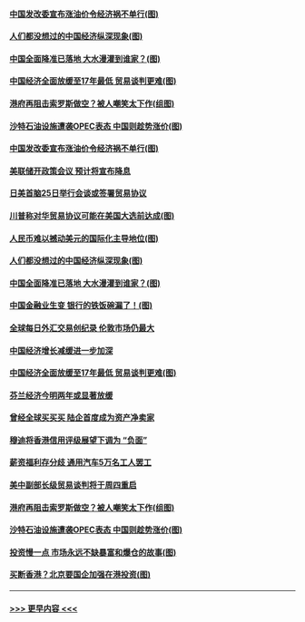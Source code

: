 #### [中国发改委宣布涨油价令经济祸不单行(图)](../pages/p5/907751.md?t=09181533) 
#### [人们都没想过的中国经济纵深现象(图)](../pages/p5/907684.md?t=09181533) 
#### [中国全面降准已落地 大水漫灌到谁家？(图)](../pages/p5/907688.md?t=09181533) 
#### [中国经济全面放缓至17年最低 贸易谈判更难(图)](../pages/p5/907648.md?t=09181533) 
#### [港府再阻击索罗斯做空？被人嘲笑太下作(组图)](../pages/p5/907637.md?t=09181533) 
#### [沙特石油设施遭袭OPEC表态 中国则趁势涨价(图)](../pages/p5/907570.md?t=09181533) 
#### [中国发改委宣布涨油价令经济祸不单行(图)](../pages/p5/907751.md?t=09181533) 
#### [美联储开政策会议 预计将宣布降息](../pages/p5/907739.md?t=09181533) 
#### [日美首脑25日举行会谈或签署贸易协议](../pages/p5/907734.md?t=09181533) 
#### [川普称对华贸易协议可能在美国大选前达成(图)](../pages/p5/907707.md?t=09181533) 
#### [人民币难以撼动美元的国际化主导地位(图)](../pages/p5/907705.md?t=09181533) 
#### [人们都没想过的中国经济纵深现象(图)](../pages/p5/907684.md?t=09181533) 
#### [中国全面降准已落地 大水漫灌到谁家？(图)](../pages/p5/907688.md?t=09181533) 
#### [中国金融业生变 银行的铁饭碗漏了！(图)](../pages/p5/907683.md?t=09181533) 
#### [全球每日外汇交易创纪录 伦敦市场仍最大](../pages/p5/907685.md?t=09181533) 
#### [中国经济增长减缓进一步加深](../pages/p5/907649.md?t=09181533) 
#### [中国经济全面放缓至17年最低 贸易谈判更难(图)](../pages/p5/907648.md?t=09181533) 
#### [芬兰经济今明两年或显著放缓](../pages/p5/907643.md?t=09181533) 
#### [曾经全球买买买 陆企首度成为资产净卖家](../pages/p5/907641.md?t=09181533) 
#### [穆迪将香港信用评级展望下调为 “负面”](../pages/p5/907640.md?t=09181533) 
#### [薪资福利存分歧 通用汽车5万名工人罢工](../pages/p5/907639.md?t=09181533) 
#### [美中副部长级贸易谈判将于周四重启](../pages/p5/907638.md?t=09181533) 
#### [港府再阻击索罗斯做空？被人嘲笑太下作(组图)](../pages/p5/907637.md?t=09181533) 
#### [沙特石油设施遭袭OPEC表态 中国则趁势涨价(图)](../pages/p5/907570.md?t=09181533) 
#### [投资慢一点 市场永远不缺暴富和爆仓的故事(图)](../pages/p5/907564.md?t=09181533) 
#### [买断香港？北京要国企加强在港投资(图)](../pages/p5/907582.md?t=09181533) 

----
#### [ >>> 更早内容 <<< ](../indexes/p5-earlier.md)
